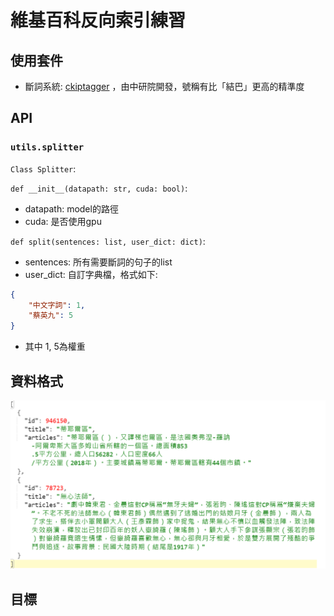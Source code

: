 # 維基百科反向索引練習

## 使用套件

+ 斷詞系統: [ckiptagger](https://github.com/ckiplab/ckiptagger) ，由中研院開發，號稱有比「結巴」更高的精準度

## API

### `utils.splitter`

`Class Splitter`:

`def __init__(datapath: str, cuda: bool)`:

+ datapath: model的路徑
+ cuda: 是否使用gpu

`def split(sentences: list, user_dict: dict)`:

+ sentences: 所有需要斷詞的句子的list
+ user_dict: 自訂字典檔，格式如下:

```json
{
    "中文字詞": 1,
    "蔡英九": 5
}
```

+ 其中 1, 5為權重

## 資料格式

![](example.png)

## 目標

